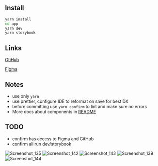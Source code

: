 ## Install

```bash
yarn install
cd app
yarn dev
yarn storybook
```

## Links

[GtiHub](https://github.com/DripMicro/aff)

[Figma](https://www.figma.com/file/CHxJV6V2o7WVj1rsYmRRWe/Affiliate_client_Design?node-id=0%3A1&t=b5ZG550bMTXpdqQ7-1)

## Notes
- use only `yarn`
- use prettier, configure IDE to reformat on save for best DX 
- before committing use `yarn confirm` to lint and make sure no errors
- More docs about components in [README](https://github.com/affiliatets-com/aff/blob/2fd404b741d54d120928bb30290b30ef3b727d3f/app/src/components/ui/README.md)

## TODO
- confirm has access to Figma and GitHub
- confirm all run dev/storybook
 
![Screenshot_135](https://github.com/DripMicro/Aff/assets/91119162/0f13624e-0726-4fc9-a9ef-c3c6871b1ff6)
![Screenshot_142](https://github.com/DripMicro/Aff/assets/91119162/eafff703-65f9-4237-9023-8f450ce7e379)
![Screenshot_143](https://github.com/DripMicro/Aff/assets/91119162/012989ac-c4ae-4a44-8b3c-bda066a4a5b2)
![Screenshot_139](https://github.com/DripMicro/Aff/assets/91119162/0cc12eeb-10af-405f-8e50-4f63cae9256f)
![Screenshot_144](https://github.com/DripMicro/Aff/assets/91119162/db439840-0b77-44d4-8fce-b317b20fca15)
